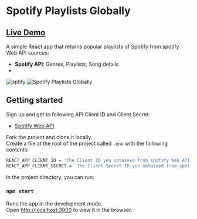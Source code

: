 # Spotify Playlists Globally
##  [Live Demo](https://spotify-platylists-asaf.netlify.app/)

A simple React app that returns popular playlists of Spotify from spotify Web API sources:

- **Spotify API**: Genres, Playlists, Song details
- 
![sptify](https://user-images.githubusercontent.com/33829557/144406073-f9636014-1e43-4f02-8851-ad3cc821791d.gif)
![Spotify Playlists Globally](https://my-portfolio-asaf.netlify.app/img/websites/spotify.JPG)

## Getting started

Sign up and get to following API Client ID and Client Secret:
- [Spotify Web API](https://developer.spotify.com/documentation/web-api/)

Fork the project and clone it locally.<br />
Create a file at the root of the project called `.env` with the following contents:

```sh
REACT_APP_CLIENT_ID = 'The Client ID you obtained from spotify Web API'
REACT_APP_CLIENT_SECRET = 'The Client Secret ID you obtained from spotify Web API'
```
In the project directory, you can run:

### `npm start`

Runs the app in the development mode.<br />
Open [http://localhost:3000](http://localhost:3000) to view it in the browser.
